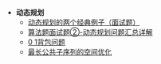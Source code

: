 - **动态规划**
    + [动态规划的两个经典例子（面试题）](https://blog.csdn.net/su_bao/article/details/81539114)
    + [算法题面试题②-动态规划问题汇总详解](https://www.jianshu.com/p/b47f3d5ad4e4)
    + [0 1背包问题](https://blog.csdn.net/qq_38410730/article/details/81667885)
    + [最长公共子序列的空间优化](https://blog.csdn.net/qq_37341466/article/details/83036039)
